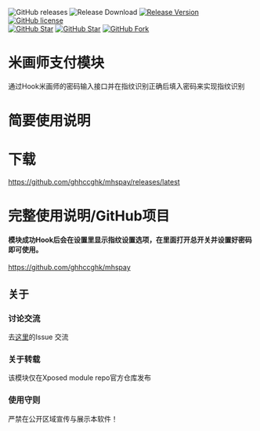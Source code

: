 ![GitHub releases](https://img.shields.io/github/downloads/Xposed-Modules-Repo/com.mihuashi.paybyfinger/total?label=LSPosed%20downloads&labelColor=F48FB1) ![Release Download](https://img.shields.io/github/downloads/ghhccghk/mhspay/total?style=flat-square) [![Release Version](https://img.shields.io/github/v/release/ghhccghk/mhspay?style=flat-square)](https://github.com/ghhccghk/mhspay/releases/latest)  
[![GitHub license](https://img.shields.io/github/license/ghhccghk/mhspay?style=flat-square)](https://github.com/ghhccghk/mhspay/LICENSE.md)  
[![GitHub Star](https://img.shields.io/github/stars/ghhccghk/mhspay?style=flat-square)](https://github.com/ghhccghk/mhspay/stargazers) [![GitHub Star](https://img.shields.io/github/stars/Xposed-Modules-Repo/com.mihuashi.paybyfinger?label=LSPosed%20Star&labelColor=F48FB1)](https://github.com/Xposed-Modules-Repo/com.mihuashi.paybyfinger/stargazers)
[![GitHub Fork](https://img.shields.io/github/forks/ghhccghk/mhspay?style=flat-square)](https://github.com/ghhccghk/mhspay/network/members)
# 米画师支付模块
通过Hook米画师的密码输入接口并在指纹识别正确后填入密码来实现指纹识别

# 简要使用说明
# 下载
https://github.com/ghhccghk/mhspay/releases/latest

# 完整使用说明/GitHub项目
#### 模块成功Hook后会在设置里显示指纹设置选项，在里面打开总开关并设置好密码即可使用。
https://github.com/ghhccghk/mhspay

## 关于
### 讨论交流
去[这里](https://github.com/ghhccghk/mhspay)的Issue 交流
### 关于转载
该模块仅在Xposed module repo官方仓库发布
### 使用守则
严禁在公开区域宣传与展示本软件！
